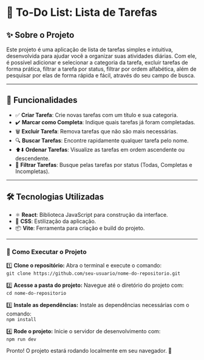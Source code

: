 # 📝 To-Do List: Lista de Tarefas

## ✨ Sobre o Projeto
Este projeto é uma aplicação de lista de tarefas simples e intuitiva, desenvolvida para ajudar você a organizar suas atividades diárias. 
Com ele, é possível adicionar e selecionar a categoria da tarefa, excluir tarefas de forma prática, filtrar a tarefa por status, filtrar por ordem alfabética,
além de pesquisar por elas de forma rápida e fácil, através do seu campo de busca.

---

## 🚀 Funcionalidades
- ✅ **Criar Tarefa**: Crie novas tarefas com um título e sua categoria.
- ✔️ **Marcar como Completa**: Indique quais tarefas já foram completadas.
- 🗑️ **Excluir Tarefa**: Remova tarefas que não são mais necessárias.
- 🔍 **Buscar Tarefas**: Encontre rapidamente qualquer tarefa pelo nome. 
- ⬆️⬇️ **Ordenar Tarefas**: Visualize as tarefas em ordem ascendente ou descendente.
- 🧮 **Filtrar Tarefas**: Busque pelas tarefas por status (Todas, Completas e Incompletas).
  
---

## 🛠️ Tecnologias Utilizadas
- ⚛️ **React**: Biblioteca JavaScript para construção da interface.
- 🎨 **CSS**: Estilização da aplicação.
- 📦 **Vite**: Ferramenta para criação e build do projeto.

---

### 🚀 Como Executar o Projeto

1️⃣ **Clone o repositório:** Abra o terminal e execute o comando:  
`git clone https://github.com/seu-usuario/nome-do-repositorio.git`  

2️⃣ **Acesse a pasta do projeto:** Navegue até o diretório do projeto com:  
`cd nome-do-repositorio`  

3️⃣ **Instale as dependências:** Instale as dependências necessárias com o comando:  
`npm install`  

4️⃣ **Rode o projeto:** Inicie o servidor de desenvolvimento com:  
`npm run dev`  

Pronto! O projeto estará rodando localmente em seu navegador. 🚀

